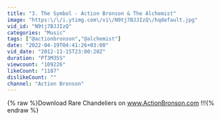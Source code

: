 ```yaml
---
title: "3. The Symbol - Action Bronson & The Alchemist"
image: "https:\/\/i.ytimg.com\/vi\/N9tj7BJJIzQ\/hqdefault.jpg"
vid_id: "N9tj7BJJIzQ"
categories: "Music"
tags: ["@actionbronson","@alchemist"]
date: "2022-04-19T04:41:26+03:00"
vid_date: "2012-11-15T23:00:20Z"
duration: "PT3M35S"
viewcount: "109226"
likeCount: "1187"
dislikeCount: ""
channel: "Action Bronson"
---
```

{% raw %}Download Rare Chandeliers on www.ActionBronson.com !!!{% endraw %}
